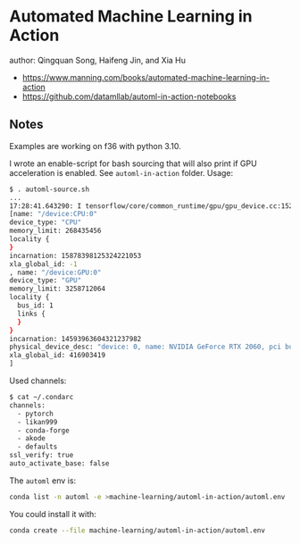 # Automated Machine Learning in Action
author: Qingquan Song, Haifeng Jin, and Xia Hu

* https://www.manning.com/books/automated-machine-learning-in-action
* https://github.com/datamllab/automl-in-action-notebooks

## Notes

Examples are working on f36 with python 3.10.

I wrote an enable-script for bash sourcing that will also print if GPU acceleration is enabled. See `automl-in-action` folder. Usage:

```bash
$ . automl-source.sh
...
17:28:41.643290: I tensorflow/core/common_runtime/gpu/gpu_device.cc:1525] Created device /device:GPU:0 with 3107 MB memory:  -> device: 0, name: NVIDIA GeForce RTX 2060, pci bus id: 0000:01:00.0, compute capability: 7.5
[name: "/device:CPU:0"
device_type: "CPU"
memory_limit: 268435456
locality {
}
incarnation: 15878398125324221053
xla_global_id: -1
, name: "/device:GPU:0"
device_type: "GPU"
memory_limit: 3258712064
locality {
  bus_id: 1
  links {
  }
}
incarnation: 14593963604321237982
physical_device_desc: "device: 0, name: NVIDIA GeForce RTX 2060, pci bus id: 0000:01:00.0, compute capability: 7.5"
xla_global_id: 416903419
]
```

Used channels:
```bash
$ cat ~/.condarc 
channels:
  - pytorch
  - likan999
  - conda-forge
  - akode
  - defaults
ssl_verify: true
auto_activate_base: false
```

The `automl` env is:
```bash
conda list -n automl -e >machine-learning/automl-in-action/automl.env
```

You could install it with:

```bash
conda create --file machine-learning/automl-in-action/automl.env
```

```bash
```



